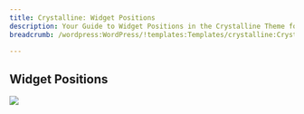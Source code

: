 ```yaml
---
title: Crystalline: Widget Positions
description: Your Guide to Widget Positions in the Crystalline Theme for WordPress
breadcrumb: /wordpress:WordPress/!templates:Templates/crystalline:Crystalline

---
```


Widget Positions
-----

![][positions]

[positions]: assets/positions.jpg